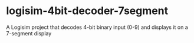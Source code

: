 # logisim-4bit-decoder-7segment
A Logisim project that decodes 4-bit binary input (0-9) and displays it on a 7-segment display
